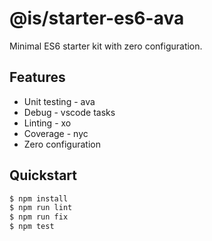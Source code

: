 # @is/starter-es6-ava

Minimal ES6 starter kit with zero configuration.

## Features

- Unit testing - ava
- Debug - vscode tasks
- Linting - xo
- Coverage - nyc
- Zero configuration

## Quickstart

```bash
$ npm install
$ npm run lint
$ npm run fix
$ npm test
```